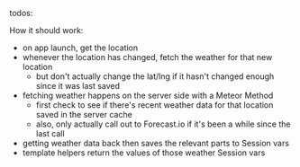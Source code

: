 

todos:



How it should work:
- on app launch, get the location
- whenever the location has changed, fetch the weather for that new location
  - but don't actually change the lat/lng if it hasn't changed enough since it was last saved
- fetching weather happens on the server side with a Meteor Method
  - first check to see if there's recent weather data for that location saved in the server cache
  - also, only actually call out to Forecast.io if it's been a while since the last call
- getting weather data back then saves the relevant parts to Session vars
- template helpers return the values of those weather Session vars
